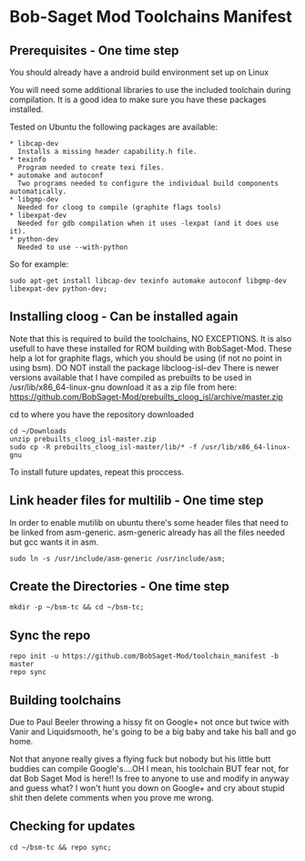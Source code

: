 Bob-Saget Mod Toolchains Manifest
=====================

Prerequisites - One time step
----------------------

You should already have a android build environment set up on Linux

You will need some additional libraries to use the included toolchain during compilation.  It is a good idea to make sure you have these packages installed.

Tested on Ubuntu the following packages are available:

    * libcap-dev
      Installs a missing header capability.h file.
    * texinfo
      Program needed to create texi files.
    * automake and autoconf
      Two programs needed to configure the individual build components automatically.
    * libgmp-dev
      Needed for cloog to compile (graphite flags tools)
    * libexpat-dev
      Needed for gdb compilation when it uses -lexpat (and it does use it).
    * python-dev
      Needed to use --with-python

So for example:

    sudo apt-get install libcap-dev texinfo automake autoconf libgmp-dev libexpat-dev python-dev;

Installing cloog - Can be installed again
----------------------

Note that this is required to build the toolchains, NO EXCEPTIONS.  It is also usefull to have these installed for ROM building with BobSaget-Mod.  These help a lot for graphite flags, which you should be using (if not no point in using bsm).  DO NOT install the package libcloog-isl-dev
There is newer versions available that I have compiled as prebuilts to be used in /usr/lib/x86_64-linux-gnu
download it as a zip file from here:
https://github.com/BobSaget-Mod/prebuilts_cloog_isl/archive/master.zip

cd to where you have the repository downloaded

    cd ~/Downloads
    unzip prebuilts_cloog_isl-master.zip
    sudo cp -R prebuilts_cloog_isl-master/lib/* -f /usr/lib/x86_64-linux-gnu

To install future updates, repeat this proccess.

Link header files for multilib - One time step
------------------------------

In order to enable mutilib on ubuntu there's some header files that need to be linked from asm-generic.  asm-generic already has all the files needed but gcc wants it in asm.

    sudo ln -s /usr/include/asm-generic /usr/include/asm;

Create the Directories - One time step
----------------------

    mkdir -p ~/bsm-tc && cd ~/bsm-tc;

Sync the repo
----------------------

    repo init -u https://github.com/BobSaget-Mod/toolchain_manifest -b master
    repo sync

Building toolchains
----------------------

Due to Paul Beeler throwing a hissy fit on Google+ not once but twice with Vanir and Liquidsmooth, he's going to be a big baby and take his ball and go home. 

Not that anyone really gives a flying fuck but nobody but his little butt buddies can compile Google's....OH I mean, his toolchain BUT fear not, for dat Bob Saget Mod is here!! Is free to anyone to use and modify in anyway and guess what? I won't hunt you down on Google+ and cry about stupid shit then delete comments when you prove me wrong.

Checking for updates
-----------------------

    cd ~/bsm-tc && repo sync;
